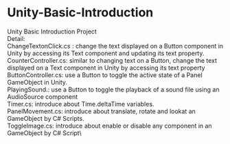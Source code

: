 # Unity-Basic-Introduction
Unity Basic Introduction Project\
Detail:\
ChangeTextonClick.cs : change the text displayed on a Button component in Unity by accessing its Text component and updating its text property.\
CounterController.cs: similar to changing text on a Button, change the text displayed on a Text component in Unity by accessing its text property\
ButtonController.cs:  use a Button to toggle the active state of a Panel GameObject in Unity.\
PlayingSound.: use a Button to toggle the playback of a sound file using an AudioSource component\
Timer.cs: introduce about Time.deltaTime variables.\
PanelMovement.cs: introduce about translate, rotate and lookat an GameObject by C# Scripts.\
ToggleImage.cs: introduce about enable or disable any component in an GameObject by C# Script\
